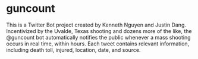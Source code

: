 # guncount

This is a Twitter Bot project created by Kenneth Nguyen and Justin Dang. Incentivized by the Uvalde, Texas shooting and dozens more of the like, the @guncount bot automatically notifies the public whenever a mass shooting occurs in real time, within hours. Each tweet contains relevant information, including death toll, injured, location, date, and source.

